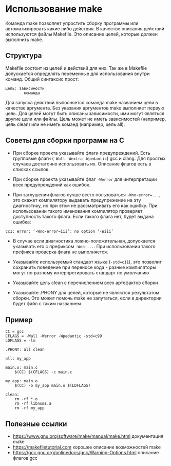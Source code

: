 # Использование make

Команда make позволяет упростить сборку программы или автоматизировать какие либо действия. В качестве описания действий используются файлы Makefile. Это описание целей, которые должен выполнить make.

## Структура

Makefile состоит из целей и действий для них. Так же в Makefile допускается определять переменные для использования внутри команд. Общий синтаксис прост:
```
цель: зависимости
        команда
```
Для запуска действий выполняется команда make названием цели в качестве аргумента. Без указания аргументов make выполняет первую цель. Для целей могут быть описаны зависимости, ими могут являться другие цели или файлы. Цель может не иметь зависимостей (например, цель clean) или не иметь команд (например, цель all).

## Советы для сборки программ на C

- При сборке проекта указывайте флаги предупреждений. Есть групповые флаги (`-Wall` `-Wextra` `-Wpedantic`) gcc и clang. Для простых случаев достаточно использовать их. Описание флагов есть в списках ссылок.

- При сборке проекта указывайте флаг `-Werror` для интерпретации всех предупреждений как ошибок.

- При заглушении флагов лучше всего пользоваться `-Wno-error=...`, это скажет компилятору выдавать предупрежение на эту диагностику, но при этом не рассматривать его как ошибку. При использовании такого именования компилятор проверяет доступность такого флага. Если такого флага нет, будет выдана ошибка:
```sh
cc1: error: ‘-Wno-error=iii’: no option ‘-Wiii’
```

- В случае если диагностика ложно-положительная, допускается указывать его с префиксом `-Wno-...`. При использовании такого префикса проверка флага не выполняется.

- Указывайте используемый стандарт языка (`-std=c11`), это позволит сохранить поведение при переносе кода - разные компиляторы могут по разному интерпретировать стандарт по умолчанию

- Указывайте цель clean с перечислением всех артефактов сборки

- Указывайте .PHONY для целей, которые не являются результатом сборки. Это может помочь make не запутаться, если в директории будет файл с таким названием

## Пример

```
CC = gcc
CFLAGS = -Wall -Werror -Wpedantic -std=c99
LDFLAGS = -lm

.PHONY: all clean

all: my_app

main.o: main.c
	$(CC) $(CFLAGS) -c main.c

my_app: main.o
	$(CC) -o my_app main.o $(LDFLAGS)

clean:
	rm -rf *.o
	rm -rf libnums.a
	rm -rf my_app
```

## Полезные ссылки

- https://www.gnu.org/software/make/manual/make.html документация make
- https://makefiletutorial.com хорошее описание возможностей make
- https://gcc.gnu.org/onlinedocs/gcc/Warning-Options.html описание флагов gcc
